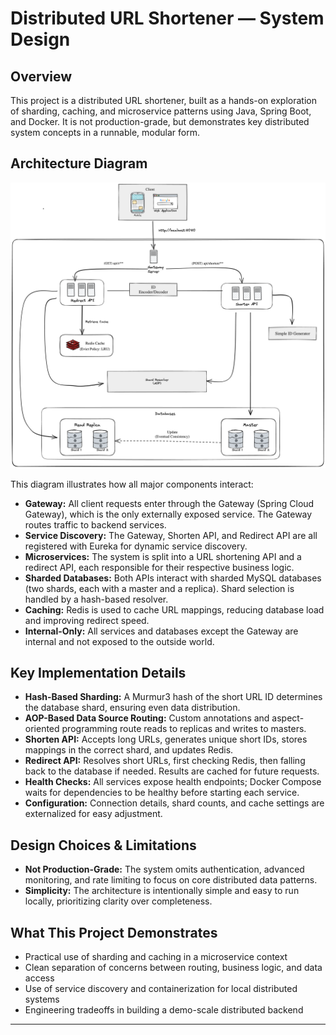 # Distributed URL Shortener — System Design

## Overview
This project is a distributed URL shortener, built as a hands-on exploration of sharding, caching, and microservice patterns using Java, Spring Boot, and Docker. It is not production-grade, but demonstrates key distributed system concepts in a runnable, modular form.

## Architecture Diagram
![System Architecture](./system-architecture.png)

This diagram illustrates how all major components interact:
- **Gateway:** All client requests enter through the Gateway (Spring Cloud Gateway), which is the only externally exposed service. The Gateway routes traffic to backend services.
- **Service Discovery:** The Gateway, Shorten API, and Redirect API are all registered with Eureka for dynamic service discovery.
- **Microservices:** The system is split into a URL shortening API and a redirect API, each responsible for their respective business logic.
- **Sharded Databases:** Both APIs interact with sharded MySQL databases (two shards, each with a master and a replica). Shard selection is handled by a hash-based resolver.
- **Caching:** Redis is used to cache URL mappings, reducing database load and improving redirect speed.
- **Internal-Only:** All services and databases except the Gateway are internal and not exposed to the outside world.

## Key Implementation Details
- **Hash-Based Sharding:** A Murmur3 hash of the short URL ID determines the database shard, ensuring even data distribution.
- **AOP-Based Data Source Routing:** Custom annotations and aspect-oriented programming route reads to replicas and writes to masters.
- **Shorten API:** Accepts long URLs, generates unique short IDs, stores mappings in the correct shard, and updates Redis.
- **Redirect API:** Resolves short URLs, first checking Redis, then falling back to the database if needed. Results are cached for future requests.
- **Health Checks:** All services expose health endpoints; Docker Compose waits for dependencies to be healthy before starting each service.
- **Configuration:** Connection details, shard counts, and cache settings are externalized for easy adjustment.

## Design Choices & Limitations
- **Not Production-Grade:** The system omits authentication, advanced monitoring, and rate limiting to focus on core distributed data patterns.
- **Simplicity:** The architecture is intentionally simple and easy to run locally, prioritizing clarity over completeness.

## What This Project Demonstrates
- Practical use of sharding and caching in a microservice context
- Clean separation of concerns between routing, business logic, and data access
- Use of service discovery and containerization for local distributed systems
- Engineering tradeoffs in building a demo-scale distributed backend

---



